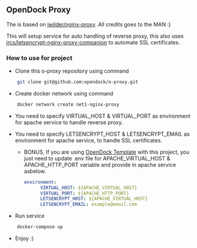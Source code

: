 ## OpenDock Proxy

The is based on  [jwilder/nginx-proxy](https://github.com/jwilder/nginx-proxy). All credits goes to the MAN :)

This will setup service for auto handling of reverse proxy, this also uses [jrcs/letsencrypt-nginx-proxy-companion](https://github.com/JrCs/docker-letsencrypt-nginx-proxy-companion) to automate SSL certificates.

### How to use for project
- Clone this o-proxy repository using command 
```bash
    git clone git@github.com:opendock/o-proxy.git
```

- Create docker network using command
```bash
    docker network create net1-nginx-proxy
```

- You need to specify VIRTUAL_HOST & VIRTUAL_PORT as environment for apache service to handle reverse proxy. 

- You need to specify LETSENCRYPT_HOST & LETSENCRYPT_EMAIL as environment for apache service, to handle SSL certificates.

    - BONUS, If you are using [OpenDock Template](https://github.com/opendock/o-template) with this project, you just need to update .env file for APACHE_VIRTUAL_HOST & APACHE_HTTP_PORT variable and provide in apache service asbelow.
    
        ```yaml
        environment:
              VIRTUAL_HOST: ${APACHE_VIRTUAL_HOST}
              VIRTUAL_PORT: ${APACHE_HTTP_PORT}
              LETSENCRYPT_HOST: ${APACHE_VIRTUAL_HOST}
              LETSENCRYPT_EMAIL: example@email.com
        ```
      
- Run service
```bash
    docker-compose up
```

- Enjoy :)


